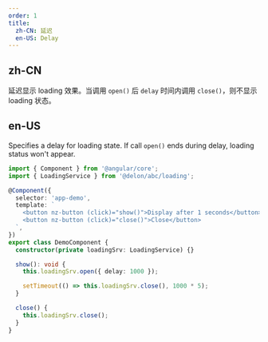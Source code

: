 ```yaml
---
order: 1
title:
  zh-CN: 延迟
  en-US: Delay
---
```


## zh-CN

延迟显示 loading 效果。当调用 `open()` 后 `delay` 时间内调用 `close()`，则不显示 loading 状态。

## en-US

Specifies a delay for loading state. If call `open()` ends during delay, loading status won't appear.

```ts
import { Component } from '@angular/core';
import { LoadingService } from '@delon/abc/loading';

@Component({
  selector: 'app-demo',
  template: `
    <button nz-button (click)="show()">Display after 1 seconds</button>
    <button nz-button (click)="close()">Close</button>
  `,
})
export class DemoComponent {
  constructor(private loadingSrv: LoadingService) {}

  show(): void {
    this.loadingSrv.open({ delay: 1000 });

    setTimeout(() => this.loadingSrv.close(), 1000 * 5);
  }

  close() {
    this.loadingSrv.close();
  }
}
```
